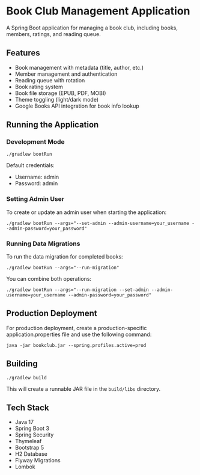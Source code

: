 # Book Club Management Application

A Spring Boot application for managing a book club, including books, members, ratings, and reading queue.

## Features

- Book management with metadata (title, author, etc.)
- Member management and authentication
- Reading queue with rotation
- Book rating system
- Book file storage (EPUB, PDF, MOBI)
- Theme toggling (light/dark mode)
- Google Books API integration for book info lookup

## Running the Application

### Development Mode

```
./gradlew bootRun
```

Default credentials:
- Username: admin
- Password: admin

### Setting Admin User

To create or update an admin user when starting the application:

```
./gradlew bootRun --args="--set-admin --admin-username=your_username --admin-password=your_password"
```

### Running Data Migrations

To run the data migration for completed books:

```
./gradlew bootRun --args="--run-migration"
```

You can combine both operations:

```
./gradlew bootRun --args="--run-migration --set-admin --admin-username=your_username --admin-password=your_password"
```

## Production Deployment

For production deployment, create a production-specific application.properties file and use the following command:

```
java -jar bookclub.jar --spring.profiles.active=prod
```

## Building

```
./gradlew build
```

This will create a runnable JAR file in the `build/libs` directory.

## Tech Stack

- Java 17
- Spring Boot 3
- Spring Security
- Thymeleaf
- Bootstrap 5
- H2 Database
- Flyway Migrations
- Lombok